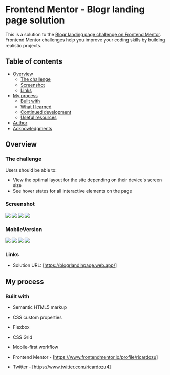 # Frontend Mentor - Blogr landing page solution

This is a solution to the [Blogr landing page challenge on Frontend Mentor](https://www.frontendmentor.io/challenges/blogr-landing-page-EX2RLAApP). Frontend Mentor challenges help you improve your coding skills by building realistic projects. 

## Table of contents

- [Overview](#overview)
  - [The challenge](#the-challenge)
  - [Screenshot](#screenshot)
  - [Links](#links)
- [My process](#my-process)
  - [Built with](#built-with)
  - [What I learned](Position)
  - [Continued development](#continued-development)
  - [Useful resources](Grid,Flexbox)
- [Author](@ricardozu)
- [Acknowledgments](JavaScript (not yet!!))



## Overview

### The challenge

Users should be able to:

- View the optimal layout for the site depending on their device's screen size
- See hover states for all interactive elements on the page

### Screenshot


![](https://i.postimg.cc/pX6M8tHj/mobile.png)
![](https://i.postimg.cc/4NtjKHBD/mobile-1.png)
![](https://i.postimg.cc/SR91zH76/mobile-2.png)
![](https://i.postimg.cc/Xvv2grk7/mobile-3.png)

### MobileVersion

![](https://i.postimg.cc/Wp07gmcw/mobile-5.png)
![](https://i.postimg.cc/4y1tM5JC/mobile-6.png)
![](https://i.postimg.cc/ZnJvrd6w/mobile-7.png)
![](https://i.postimg.cc/7Z5GMDTr/mobile-8.png)


### Links

- Solution URL: [https://blogrlandinpage.web.app/]


## My process

### Built with

- Semantic HTML5 markup
- CSS custom properties
- Flexbox
- CSS Grid
- Mobile-first workflow

- Frontend Mentor - [https://www.frontendmentor.io/profile/ricardozu]
- Twitter - [https://www.twitter.com/ricardozu4]

